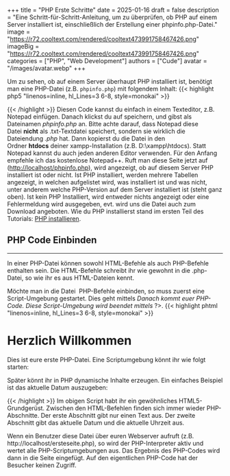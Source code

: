 +++
title = "PHP Erste Schritte"
date = 2025-01-16
draft = false
description = "Eine Schritt-für-Schritt-Anleitung, um zu überprüfen, ob PHP auf einem Server installiert ist, einschließlich der Erstellung einer phpinfo.php-Datei."
image = "https://r72.cooltext.com/rendered/cooltext473991758467426.png"
imageBig = "https://r72.cooltext.com/rendered/cooltext473991758467426.png"
categories = ["PHP", "Web Development"]
authors = ["Cude"]
avatar = "/images/avatar.webp"
+++




Um zu sehen, ob auf einem Server überhaupt PHP installiert ist, benötigt man eine PHP-Datei (z.B. `phpinfo.php`) mit folgendem Inhalt:
{{< highlight php5 "linenos=inline, hl_Lines=3 6-8, style=monokai" >}}
<?php
phpinfo();
?>
{{< /highlight >}}
Diesen Code kannst du einfach in einem Texteditor, z.B. Notepad einfügen. Danach klickst du auf speichern, und gibst als Dateinamen _phpinfo.php_ an. Bitte achte darauf, dass Notepad diese Datei **nicht** als .txt-Textdatei speichert, sondern sie wirklich die Dateiendung _.php_ hat. Dann kopierst du die Datei in den Ordner **htdocs** deiner xampp-Installation (z.B. D:\\xampp\\htdocs).
Statt Notepad kannst du auch jeden anderen Editor verwenden. Für den Anfang empfehle ich das kostenlose Notepad++.
Ruft man diese Seite jetzt auf ([http://localhost/phpinfo.php](http://localhost/phpinfo.php)), wird angezeigt, ob auf diesem Server PHP installiert ist oder nicht. Ist PHP installiert, werden mehrere Tabellen angezeigt, in welchen aufgelistet wird, was installiert ist und was nicht, unter anderem welche PHP-Version auf dem Server installiert ist (steht ganz oben). Ist kein PHP Installiert, wird entweder nichts angezeigt oder eine Fehlermeldung wird ausgegeben, evt. wird uns die Datei auch zum Download angeboten. Wie du PHP installierst stand im ersten Teil des Tutorials: [PHP installieren](https://www.php-einfach.de/php-tutorial/php-installation/).

## PHP Code Einbinden
------------------

In einer PHP-Datei können sowohl HTML-Befehle als auch PHP-Befehle enthalten sein. Die HTML-Befehle schreibt ihr wie gewohnt in die .php-Datei, so wie ihr es aus HTML-Dateien kennt.

Möchte man in die Datei  PHP-Befehle einbinden, so muss zuerst eine Script-Umgebung gestartet. Dies geht mittels _Danach kommt euer PHP-Code. Diese Script-Umgebung wird beendet mittels_ ?>.
{{< highlight phtml "linenos=inline, hl_Lines=3 6-8, style=monokai" >}}
<!DOCTYPE html>
<html> 
<head>
	<meta charset="UTF-8" />
	<title>Eure erster PHP-Script</title> 
</head>
 
<body>
<h1>Herzlich Willkommen</h1>

<p>Dies ist eure erste PHP-Datei. Eine Scriptumgebung könnt ihr wie folgt starten: 
<?php
echo "Mittels echo können Daten ausgegeben werden";
?></p>

<p>Später könnt ihr in PHP dynamische Inhalte erzeugen. Ein einfaches Beispiel ist das aktuelle Datum auszugeben: 
<?php
echo date("d.m.Y H:i:s");
?></p>
 
</body>
</html>
{{< /highlight >}}
Im obigen Script habt ihr ein gewöhnliches HTML5-Grundgerüst. Zwischen den HTML-Befehlen finden sich immer wieder PHP-Abschnitte. Der erste Abschnitt gibt nur einen Text aus. Der zweite Abschnitt gibt das aktuelle Datum und die aktuelle Uhrzeit aus.

Wenn ein Benutzer diese Datei über euren Webserver aufruft (z.B. http://localhost/ersteseite.php), so wird der PHP-Interpreter aktiv und wertet alle PHP-Scriptumgebungen aus. Das Ergebnis des PHP-Codes wird dann in die Seite eingefügt. Auf den eigentlichen PHP-Code hat der Besucher keinen Zugriff.
